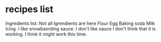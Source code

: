 # recipes list

Ingredients list: Not all Igrendients are here
Flour
Egg
Baking soda
Milk
Icing. I like snowbaording
sauce. I don't like sauce
I don't think that it is working. I think it might work this time.
